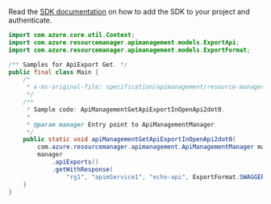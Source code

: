 Read the [SDK documentation](https://github.com/Azure/azure-sdk-for-java/blob/azure-resourcemanager-apimanagement_1.0.0-beta.3/sdk/apimanagement/azure-resourcemanager-apimanagement/README.md) on how to add the SDK to your project and authenticate.

```java
import com.azure.core.util.Context;
import com.azure.resourcemanager.apimanagement.models.ExportApi;
import com.azure.resourcemanager.apimanagement.models.ExportFormat;

/** Samples for ApiExport Get. */
public final class Main {
    /*
     * x-ms-original-file: specification/apimanagement/resource-manager/Microsoft.ApiManagement/stable/2021-08-01/examples/ApiManagementGetApiExportInOpenApi2dot0.json
     */
    /**
     * Sample code: ApiManagementGetApiExportInOpenApi2dot0.
     *
     * @param manager Entry point to ApiManagementManager.
     */
    public static void apiManagementGetApiExportInOpenApi2dot0(
        com.azure.resourcemanager.apimanagement.ApiManagementManager manager) {
        manager
            .apiExports()
            .getWithResponse(
                "rg1", "apimService1", "echo-api", ExportFormat.SWAGGER_LINK, ExportApi.TRUE, Context.NONE);
    }
}
```
